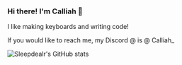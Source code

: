 ### Hi there! I'm Calliah 👋
I like making keyboards and writing code!

If you would like to reach me, my Discord @ is @ Calliah_

![Sleepdealr's GitHub stats](https://github-readme-stats.vercel.app/api?username=Sleepdealr&show_icons=true&theme=dracula)
